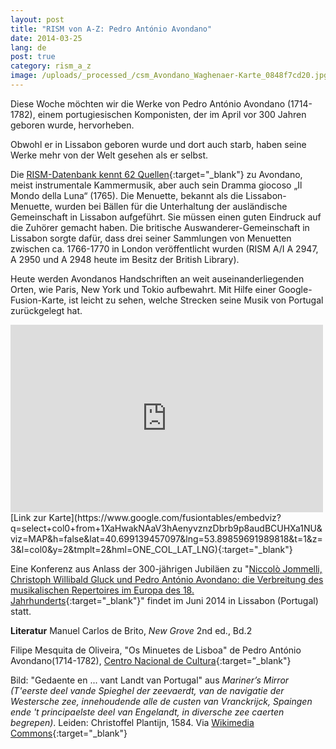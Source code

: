```yaml
---
layout: post
title: "RISM von A-Z: Pedro António Avondano"
date: 2014-03-25
lang: de
post: true
category: rism_a_z
image: /uploads/_processed_/csm_Avondano_Waghenaer-Karte_0848f7cd20.jpg
---
```



Diese Woche möchten wir die Werke von Pedro António Avondano (1714-1782), einem portugiesischen Komponisten, der im April vor 300 Jahren geboren wurde, hervorheben.

Obwohl er in Lissabon geboren wurde und dort auch starb, haben seine Werke mehr von der Welt gesehen als er selbst.

Die [RISM-Datenbank kennt 62 Quellen](http://opac.rism.info/index.php?id=6&no_cache=1&tx_bsbsearch_pi1%5Bsmode%5D=advanced&tx_bsbsearch_pi1%5Bfield%5D%5B0%5D=any_field&tx_bsbsearch_pi1%5Bfield%5D%5B1%5D=sauthor&tx_bsbsearch_pi1%5Bfield%5D%5B2%5D=stitle&tx_bsbsearch_pi1%5Bquery%5D%5B1%5D=Avondano&tx_bsbsearch_pi1%5Bsubmit_button%5D=Suche&tx_bsbsearch_pi1%5Bshownavi%5D%5Bssiglum%5D=10){:target="_blank"} zu Avondano, meist instrumentale Kammermusik, aber auch sein Dramma giocoso „Il Mondo della Luna“ (1765). Die Menuette, bekannt als die Lissabon-Menuette, wurden bei Bällen für die Unterhaltung der ausländische Gemeinschaft in Lissabon aufgeführt. Sie müssen einen guten Eindruck auf die Zuhörer gemacht haben. Die britische Auswanderer-Gemeinschaft in Lissabon sorgte dafür, dass drei seiner Sammlungen von Menuetten zwischen ca. 1766-1770 in London veröffentlicht wurden (RISM A/I A 2947, A 2950 und A 2948 heute im Besitz der British Library).

Heute werden Avondanos Handschriften an weit auseinanderliegenden Orten, wie Paris, New York und Tokio aufbewahrt. Mit Hilfe einer Google-Fusion-Karte, ist leicht zu sehen, welche Strecken seine Musik von Portugal zurückgelegt hat.

<iframe width="500" height="300" scrolling="no" frameborder="no" src="https://www.google.com/fusiontables/embedviz?q=select+col0+from+1XaHwakNAaV3hAenyvznzDbrb9p8audBCUHXa1NU&amp;viz=MAP&amp;h=false&amp;lat=40.699139457097&amp;lng=53.89859691989818&amp;t=1&amp;z=2&amp;l=col0&amp;y=2&amp;tmplt=2&amp;hml=ONE_COL_LAT_LNG"></iframe>
[Link zur Karte](https://www.google.com/fusiontables/embedviz?q=select+col0+from+1XaHwakNAaV3hAenyvznzDbrb9p8audBCUHXa1NU&viz=MAP&h=false&lat=40.699139457097&lng=53.89859691989818&t=1&z=3&l=col0&y=2&tmplt=2&hml=ONE_COL_LAT_LNG){:target="_blank"}



Eine Konferenz aus Anlass der 300-jährigen Jubiläen zu "[Niccolò Jommelli, Christoph Willibald Gluck und Pedro António Avondano: die Verbreitung des musikalischen Repertoires im Europa des 18. Jahrhunderts](http://musicologyconferences.xevents.sas.ac.uk/event/show/12702){:target="_blank"}" findet im Juni 2014 in Lissabon (Portugal) statt.





**Literatur**
Manuel Carlos de Brito, _New Grove_ 2nd ed., Bd.2

Filipe Mesquita de Oliveira, "Os Minuetes de Lisboa" de Pedro António Avondano(1714-1782), [Centro Nacional de Cultura](http://www.e-cultura.pt/DestaqueCulturalDisplay.aspx?ID=587){:target="_blank"}

Bild: "Gedaente en ... vant Landt van Portugal" aus _Mariner’s Mirror (T'eerste deel vande Spieghel der zeevaerdt, van de navigatie der Westersche zee, innehoudende alle de custen van Vranckrijck, Spaingen ende 't principaelste deel van Engelandt, in diversche zee caerten begrepen)_. Leiden: Christoffel Plantijn, 1584. Via [Wikimedia Commons](http://commons.wikimedia.org/wiki/File%3A1584_Portugal_Waghenaer.jpg){:target="_blank"}